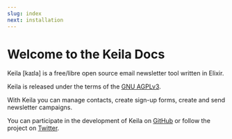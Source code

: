 ```yaml
---
slug: index 
next: installation
---
```


# Welcome to the Keila Docs

Keila [kaɪla] is a free/libre open source email newsletter tool written in Elixir.

Keila is released under the terms of the [GNU AGPLv3](https://www.gnu.org/licenses/agpl-3.0.en.html).

With Keila you can manage contacts, create sign-up forms, create and send
newsletter campaigns.

You can participate in the development of Keila on [GitHub](https://github.com/pentacent/keila)
or follow the project on [Twitter](https://twitter.com/keila_io).